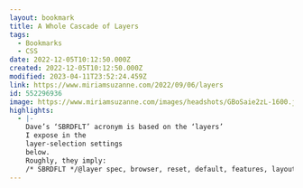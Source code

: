 ```yaml
---
layout: bookmark
title: A Whole Cascade of Layers
tags:
  - Bookmarks
  - CSS
date: 2022-12-05T10:12:50.000Z
created: 2022-12-05T10:12:50.000Z
modified: 2023-04-11T23:52:24.459Z
link: https://www.miriamsuzanne.com/2022/09/06/layers
id: 552296936
image: https://www.miriamsuzanne.com/images/headshots/GBoSaie2zL-1600.jpeg
highlights:
  - |-
    Dave’s ‘SBRDFLT’ acronym is based on the ‘layers’
    I expose in the
    layer-selection settings
    below.
    Roughly, they imply:
    /* SBRDFLT */@layer spec, browser, reset, default, features, layout, theme;
---
```

